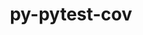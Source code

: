 ---
title: "py-pytest-cov"
layout: cache
categories: [package, develop]
meta: {"compilers": ["gcc@=11.4.0"], "num_specs": 6, "num_specs_by_stack": {"hep": 6, "root": 6}, "oss": ["ubuntu22.04"], "platforms": ["linux"], "stacks": ["hep", "root"], "targets": ["x86_64_v3"], "versions": ["4.0.0"]}
spec_details: [{"compiler": "gcc@=11.4.0", "hash": "2avlpsna3dcam3wgibynuwizjibltgs2", "os": "ubuntu22.04", "platform": "linux", "size": "-", "stacks": ["hep", "root"], "target": "x86_64_v3", "variants": ["build_system=python_pip"], "versions": ["4.0.0"]}, {"compiler": "gcc@=11.4.0", "hash": "7pdx5avaujainidibx33jifybdfsw3sh", "os": "ubuntu22.04", "platform": "linux", "size": "-", "stacks": ["hep", "root"], "target": "x86_64_v3", "variants": ["build_system=python_pip"], "versions": ["4.0.0"]}, {"compiler": "gcc@=11.4.0", "hash": "dl6buszovas6ilmltkkmtkru5ux5ttag", "os": "ubuntu22.04", "platform": "linux", "size": "-", "stacks": ["hep", "root"], "target": "x86_64_v3", "variants": ["build_system=python_pip"], "versions": ["4.0.0"]}, {"compiler": "gcc@=11.4.0", "hash": "gvjirky7a6tjssefd34h5dqwu4dcof4h", "os": "ubuntu22.04", "platform": "linux", "size": "-", "stacks": ["hep", "root"], "target": "x86_64_v3", "variants": ["build_system=python_pip"], "versions": ["4.0.0"]}, {"compiler": "gcc@=11.4.0", "hash": "i5sarku57gbky7i2yf6wozv4emrrtwp5", "os": "ubuntu22.04", "platform": "linux", "size": "-", "stacks": ["hep", "root"], "target": "x86_64_v3", "variants": ["build_system=python_pip"], "versions": ["4.0.0"]}, {"compiler": "gcc@=11.4.0", "hash": "mxaxixy6gnu5wcqya2nqh4k2wsjqy73p", "os": "ubuntu22.04", "platform": "linux", "size": "-", "stacks": ["hep", "root"], "target": "x86_64_v3", "variants": ["build_system=python_pip"], "versions": ["4.0.0"]}]
---